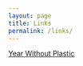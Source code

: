 ```yaml
---
layout: page
title: Links
permalink: /links/
---
```


[Year Without Plastic](http://yearwithoutplastic.wordpress.com)

